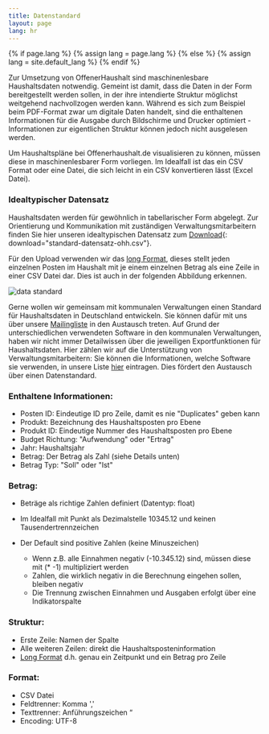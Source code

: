 ```yaml
---
title: Datenstandard
layout: page
lang: hr
---
```


{% if page.lang %}
  {% assign lang = page.lang %}
{% else %}
  {% assign lang = site.default_lang %}
{% endif %}

Zur Umsetzung von OffenerHaushalt sind maschinenlesbare Haushaltsdaten notwendig. Gemeint ist damit, dass die Daten in der Form bereitgestellt werden sollen, in der ihre intendierte Struktur möglichst weitgehend nachvollzogen werden kann. Während es sich zum Beispiel beim PDF-Format zwar um digitale Daten handelt, sind die enthaltenen Informationen für die Ausgabe durch Bildschirme und Drucker optimiert - Informationen zur eigentlichen Struktur können jedoch nicht ausgelesen werden.

Um Haushaltspläne bei Offenerhaushalt.de visualisieren zu können, müssen diese in maschinenlesbarer Form vorliegen. Im Idealfall ist das ein CSV Format oder eine Datei, die sich leicht in ein CSV konvertieren lässt (Excel Datei).

### Idealtypischer Datensatz
Haushaltsdaten werden für gewöhnlich in tabellarischer Form abgelegt.
Zur Orientierung und Kommunikation mit zuständigen Verwaltungsmitarbeitern finden Sie hier unseren idealtypischen Datensatz zum [Download](https://rawgit.com/okfde/offenerhaushalt.de/gh-pages/_haushalte-data/standard-datensatz-ohh.csv){: download="standard-datensatz-ohh.csv"}.  

Für den Upload verwenden wir das [long Format](https://de.wikipedia.org/wiki/Wide-Format_und_Long-Format), dieses stellt jeden einzelnen Posten im Haushalt mit je einem einzelnen Betrag als eine Zeile in einer CSV Datei dar. Dies ist auch in der folgenden Abbildung erkennen.

<p style= "overflow: scroll;">
<img src="/static/img/example_table.{{ lang}}.png" alt="data standard">
</p>

Gerne wollen wir gemeinsam mit kommunalen Verwaltungen einen Standard für Haushaltsdaten in Deutschland entwickeln. Sie können dafür mit uns über unsere [Mailingliste](https://lists.okfn.org/mailman/listinfo/offener-haushalt) in den Austausch treten.
Auf Grund der unterschiedlichen verwendeten Software in den kommunalen Verwaltungen, haben wir nicht immer Detailwissen über die jeweiligen Exportfunktionen für Haushaltsdaten. Hier zählen wir auf die Unterstützung von Verwaltungsmitarbeitern: Sie können die Informationen, welche Software sie verwenden, in unsere Liste [hier](https://docs.google.com/spreadsheets/d/12UHEsLjLCMakLiM7Ruj3AJZzRrn70L_32IZu8z29amo/edit#gid=0) eintragen. Dies fördert
den Austausch über einen Datenstandard.

### Enthaltene Informationen:

* Posten ID: Eindeutige ID pro Zeile, damit es nie "Duplicates" geben kann
* Produkt: Bezeichnung des Haushaltsposten pro Ebene
* Produkt ID: Eindeutige Nummer des Haushaltsposten pro Ebene
* Budget Richtung: "Aufwendung" oder "Ertrag"
* Jahr: Haushaltsjahr
* Betrag: Der Betrag als Zahl (siehe Details unten)
* Betrag Typ: "Soll" oder "Ist"

### Betrag:
* Beträge als richtige Zahlen definiert (Datentyp: float)
* Im Idealfall mit Punkt als Dezimalstelle 10345.12 und keinen Tausendertrennzeichen
* Der Default sind positive Zahlen (keine Minuszeichen)

  * Wenn z.B. alle Einnahmen negativ (-10.345.12) sind, müssen diese mit (* -1) multipliziert werden
  * Zahlen, die wirklich negativ in die Berechnung eingehen sollen, bleiben negativ
  * Die Trennung zwischen Einnahmen und Ausgaben erfolgt über eine Indikatorspalte

### Struktur:
* Erste Zeile: Namen der Spalte
* Alle weiteren Zeilen: direkt die Haushaltsposteninformation
* [Long Format](https://de.wikipedia.org/wiki/Wide-Format_und_Long-Format) d.h. genau ein Zeitpunkt und ein Betrag pro Zeile

### Format:
* CSV Datei
* Feldtrenner: Komma ','
* Texttrenner: Anführungszeichen “
* Encoding: UTF-8
